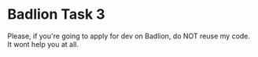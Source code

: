 # Badlion Task 3
Please, if you're going to apply for dev on Badlion, do NOT reuse my code. 
It wont help you at all.
